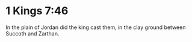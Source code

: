 # 1 Kings 7:46

In the plain of Jordan did the king cast them, in the clay ground between Succoth and Zarthan.